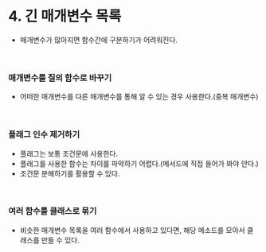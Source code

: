 # 4. 긴 매개변수 목록
- 매개변수가 많아지면 함수간에 구분하기가 어려워진다.

</br>

### 매개변수를 질의 함수로 바꾸기
- 어떠한 매개변수를 다른 매개변수를 통해 알 수 있는 경우 사용한다.(중복 매개변수)

</br>

### 플래그 인수 제거하기
- 플래그는 보통 조건문에 사용한다.
- 플래그를 사용한 함수는 차이를 파악하기 어렵다.(메서드에 직접 들어가 봐야 안다.)
- 조건문 분해하기를 활용할 수 있다.

</br>

### 여러 함수를 클래스로 묶기
- 비슷한 매개변수 목록을 여러 함수에서 사용하고 있다면, 해당 메소드를 모아서 클래스를 만들 수 있다.
